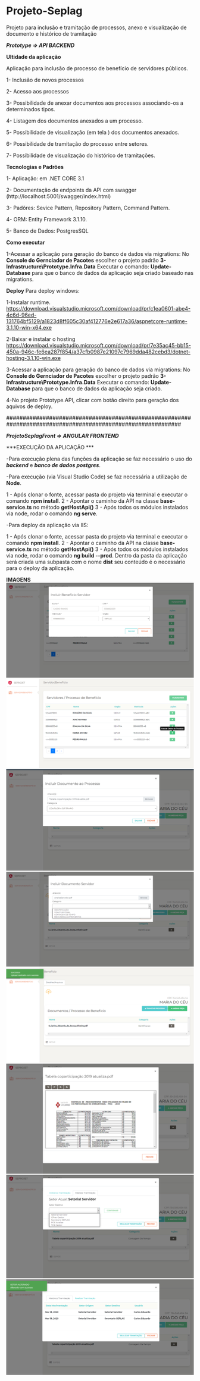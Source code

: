 # Projeto-Seplag
Projeto para inclusão e tramitação de processos, anexo  e visualização de documento e histórico de tramitação


***Prototype => API BACKEND***

**Ultidade da aplicação**

Aplicação para inclusão de processo de benefício de servidores públicos.  

1- Inclusão de novos processos 

2- Acesso aos processos

3- Possibilidade de anexar documentos aos processos associando-os a determinados tipos.

4- Listagem dos documentos anexados a um processo.

5- Possibilidade de visualização (em tela ) dos documentos anexados.

6- Possibilidade de tramitação do processo entre setores.

7- Possibilidade de visualização do histórico de tramitações.  


**Tecnologias e  Padrões**

  1- Aplicação: em .NET CORE 3.1 
  
  2- Documentação de endpoints da API com swagger (http://localhost:5001/swagger/index.html)
  
  3- Padõres: Sevice Pattern, Repository Pattern, Command Pattern.
  
  4- ORM: Entity Framework 3.1.10. 
  
  5- Banco de Dados: PostgresSQL 


**Como executar**

1-Acessar a aplicação para geração do banco de dados via migrations:
  No **Console do Gernciador de Pacotes** escolher o projeto padrão **3-Infrastructure\Prototype.Infra.Data**
  Executar o comando: **Update-Database** para que o banco de dados da aplicação seja criado baseado nas migrations. 
  
**Deploy**
Para deploy windows: 

1-Instalar runtime. 
  https://download.visualstudio.microsoft.com/download/pr/c1ea0601-abe4-4c6d-96ed-131764bf5129/a1823d8ff605c30af412776e2e617a36/aspnetcore-runtime-3.1.10-win-x64.exe

2-Baixar e instalar o hosting
  https://download.visualstudio.microsoft.com/download/pr/7e35ac45-bb15-450a-946c-fe6ea287f854/a37cfb0987e21097c7969dda482cebd3/dotnet-hosting-3.1.10-win.exe

3-Acessar a aplicação para geração do banco de dados via migrations:
  No **Console do Gernciador de Pacotes** escolher o projeto padrão **3-Infrastructure\Prototype.Infra.Data**
  Executar o comando: **Update-Database** para que o banco de dados da aplicação seja criado.
  
4-No projeto Prototype.API, clicar com botão direito para geração dos aquivos de deploy.



#############################################################################################################

***ProjetoSeplagFront => ANGULAR FRONTEND***

***EXECUÇÃO DA APLICAÇÃO ***

-Para execução plena das funções da aplicação se faz necessário o uso do ***backend*** e ***banco de dados postgres***.

-Para execução (via Visual Studio Code) se faz necessária a utilização de **Node**.

  1 - Após clonar o fonte, acessar pasta do projeto via terminal e executar o comando **npm install**.
  2 - Apontar o caminho da API na classe **base-service.ts** no método **getHostApi()**
  3 - Após todos os módulos instalados via node, rodar o comando **ng serve**.

-Para deploy da aplicação via IIS:

  1 - Após clonar o fonte, acessar pasta do projeto via terminal e executar o comando **npm install**.
  2 - Apontar o caminho da API na classe **base-service.ts** no método **getHostApi()**
  3 - Após todos os módulos instalados via node, rodar o comando **ng build --prod**. Dentro da pasta da aplicação será criada 
      uma subpasta com o nome **dist** seu conteúdo é o necessário para o deploy da aplicação.


**IMAGENS**
![Screenshot-1](https://github.com/hedu59/Projeto-Seplag/blob/master/1-Tela%20da%20cadastro.png)
![Screenshot-2](https://github.com/hedu59/Projeto-Seplag/blob/master/2-Tela%20da%20processos-servidores%20cadastrados.png)
![Screenshot-3](https://github.com/hedu59/Projeto-Seplag/blob/master/3-Tela%20de%20anexo%20de%20documentos.png)
![Screenshot-4](https://github.com/hedu59/Projeto-Seplag/blob/master/4-Tela%20de%20Cadastro%20de%20documentos.png)
![Screenshot-5](https://github.com/hedu59/Projeto-Seplag/blob/master/5-Tela%20de%20Processo%20e%20documentos.png)
![Screenshot-6](https://github.com/hedu59/Projeto-Seplag/blob/master/5-Tela%20de%20visualização%20de%20documento%20anexado..png)
![Screenshot-7](https://github.com/hedu59/Projeto-Seplag/blob/master/6-Tela%20e%20tramitação%20do%20processo.png)
![Screenshot-8](https://github.com/hedu59/Projeto-Seplag/blob/master/7-Tela%20histórico%20de%20tramitação.png)
